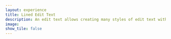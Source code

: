```yaml
---
layout: experience
title: Lined Edit Text
description: An edit text allows creating many styles of edit text with lines.
image:
show_tile: false
---
```

